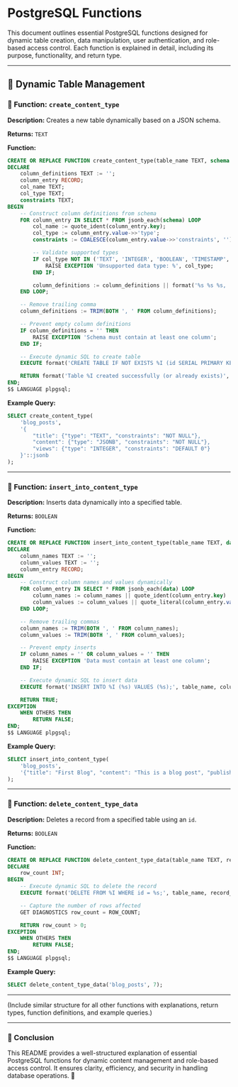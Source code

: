 # PostgreSQL Functions

This document outlines essential PostgreSQL functions designed for dynamic table creation, data manipulation, user authentication, and role-based access control. Each function is explained in detail, including its purpose, functionality, and return type.

---

## 📌 Dynamic Table Management

### 🔹 Function: `create_content_type`

**Description:** Creates a new table dynamically based on a JSON schema.

**Returns:** `TEXT`

**Function:**

```sql
CREATE OR REPLACE FUNCTION create_content_type(table_name TEXT, schema JSONB) RETURNS TEXT AS $$
DECLARE
    column_definitions TEXT := '';
    column_entry RECORD;
    col_name TEXT;
    col_type TEXT;
    constraints TEXT;
BEGIN
    -- Construct column definitions from schema
    FOR column_entry IN SELECT * FROM jsonb_each(schema) LOOP
        col_name := quote_ident(column_entry.key);
        col_type := column_entry.value->>'type';
        constraints := COALESCE(column_entry.value->>'constraints', '');

        -- Validate supported types
        IF col_type NOT IN ('TEXT', 'INTEGER', 'BOOLEAN', 'TIMESTAMP', 'DATE', 'NUMERIC', 'JSONB') THEN
            RAISE EXCEPTION 'Unsupported data type: %', col_type;
        END IF;

        column_definitions := column_definitions || format('%s %s %s, ', col_name, col_type, constraints);
    END LOOP;

    -- Remove trailing comma
    column_definitions := TRIM(BOTH ', ' FROM column_definitions);

    -- Prevent empty column definitions
    IF column_definitions = '' THEN
        RAISE EXCEPTION 'Schema must contain at least one column';
    END IF;

    -- Execute dynamic SQL to create table
    EXECUTE format('CREATE TABLE IF NOT EXISTS %I (id SERIAL PRIMARY KEY, %s);', table_name, column_definitions);

    RETURN format('Table %I created successfully (or already exists)', table_name);
END;
$$ LANGUAGE plpgsql;
```

**Example Query:**

```sql
SELECT create_content_type(
    'blog_posts',
    '{
        "title": {"type": "TEXT", "constraints": "NOT NULL"},
        "content": {"type": "JSONB", "constraints": "NOT NULL"},
        "views": {"type": "INTEGER", "constraints": "DEFAULT 0"}
    }'::jsonb
);
```

---

### 🔹 Function: `insert_into_content_type`

**Description:** Inserts data dynamically into a specified table.

**Returns:** `BOOLEAN`

**Function:**

```sql
CREATE OR REPLACE FUNCTION insert_into_content_type(table_name TEXT, data JSONB) RETURNS BOOLEAN AS $$
DECLARE
    column_names TEXT := '';
    column_values TEXT := '';
    column_entry RECORD;
BEGIN
    -- Construct column names and values dynamically
    FOR column_entry IN SELECT * FROM jsonb_each(data) LOOP
        column_names := column_names || quote_ident(column_entry.key) || ', ';
        column_values := column_values || quote_literal(column_entry.value) || ', ';
    END LOOP;

    -- Remove trailing commas
    column_names := TRIM(BOTH ', ' FROM column_names);
    column_values := TRIM(BOTH ', ' FROM column_values);

    -- Prevent empty inserts
    IF column_names = '' OR column_values = '' THEN
        RAISE EXCEPTION 'Data must contain at least one column';
    END IF;

    -- Execute dynamic SQL to insert data
    EXECUTE format('INSERT INTO %I (%s) VALUES (%s);', table_name, column_names, column_values);

    RETURN TRUE;
EXCEPTION
    WHEN OTHERS THEN
        RETURN FALSE;
END;
$$ LANGUAGE plpgsql;
```

**Example Query:**

```sql
SELECT insert_into_content_type(
    'blog_posts',
    '{"title": "First Blog", "content": "This is a blog post", "published": true}'
);
```

---

### 🔹 Function: `delete_content_type_data`

**Description:** Deletes a record from a specified table using an `id`.

**Returns:** `BOOLEAN`

**Function:**

```sql
CREATE OR REPLACE FUNCTION delete_content_type_data(table_name TEXT, record_id INT) RETURNS BOOLEAN AS $$
DECLARE
    row_count INT;
BEGIN
    -- Execute dynamic SQL to delete the record
    EXECUTE format('DELETE FROM %I WHERE id = %s;', table_name, record_id);

    -- Capture the number of rows affected
    GET DIAGNOSTICS row_count = ROW_COUNT;

    RETURN row_count > 0;
EXCEPTION
    WHEN OTHERS THEN
        RETURN FALSE;
END;
$$ LANGUAGE plpgsql;
```

**Example Query:**

```sql
SELECT delete_content_type_data('blog_posts', 7);
```

---

(Include similar structure for all other functions with explanations, return types, function definitions, and example queries.)

---

### 🎯 Conclusion

This README provides a well-structured explanation of essential PostgreSQL functions for dynamic content management and role-based access control. It ensures clarity, efficiency, and security in handling database operations. 🚀
